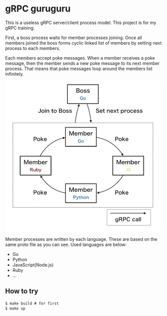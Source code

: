 # gRPC guruguru
This is a useless gRPC server/client process model. This project is for my gRPC training.

First, a boss process waits for member processes joining. Once all members joined the boss forms cyclic linked list of members by setting next process to each members.

Each members accept poke messages. When a member receives a poke message, then the member sends a new poke message to its next member process. That means that poke messages loop around the members list infinitely.

![](./guruguru.png)

Member processes are written by each language. These are based on the same proto file as you can see. Used languages are below:

- Go
- Python
- JavaScript(Node.js)
- Ruby
- ...

## How to try

```console
$ make build # for first
$ make up
```

